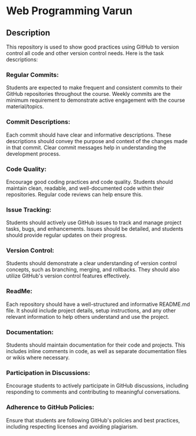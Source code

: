 # Web Programming Varun
## Description
This repository is used to show good practices using GitHub to version control all code and other version control needs. Here is the task descriptions:

### Regular Commits: 
Students are expected to make frequent and consistent commits to their GitHub repositories throughout the course. Weekly commits are the minimum requirement to demonstrate active engagement with the course material/topics.
### Commit Descriptions: 
Each commit should have clear and informative descriptions. These descriptions should convey the purpose and context of the changes made in that commit. Clear commit messages help in understanding the development process.
### Code Quality: 
Encourage good coding practices and code quality. Students should maintain clean, readable, and well-documented code within their repositories. Regular code reviews can help ensure this.
### Issue Tracking: 
Students should actively use GitHub issues to track and manage project tasks, bugs, and enhancements. Issues should be detailed, and students should provide regular updates on their progress.
### Version Control: 
Students should demonstrate a clear understanding of version control concepts, such as branching, merging, and rollbacks. They should also utilize GitHub's version control features effectively.
### ReadMe: 
Each repository should have a well-structured and informative README.md file. It should include project details, setup instructions, and any other relevant information to help others understand and use the project.
### Documentation: 
Students should maintain documentation for their code and projects. This includes inline comments in code, as well as separate documentation files or wikis where necessary.
### Participation in Discussions: 
Encourage students to actively participate in GitHub discussions, including responding to comments and contributing to meaningful conversations.
### Adherence to GitHub Policies: 
Ensure that students are following GitHub's policies and best practices, including respecting licenses and avoiding plagiarism.
